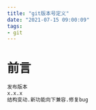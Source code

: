 ```yaml
---
title: "git版本号定义"
date: "2021-07-15 09:00:09"
tags:
- git
---
```




# 前言

```bash
发布版本
x.x.x 
结构变动.新功能向下兼容.修复bug
```
<!--more-->

